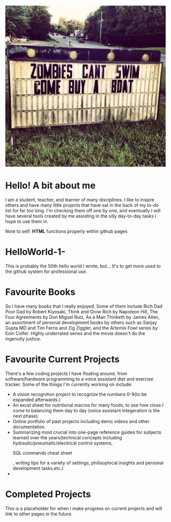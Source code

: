 ![headshot](20120921_012007000_iOS.jpg)
# Hello! A bit about me
I am a student, teacher, and learner of many disciplines. I like to inspire others and have many little projects that have sat in the back of my to-do list for far too long. I'm checking them off one by one, and eventually I will have several tools created by me assisting in the silly day-to-day tasks I hope to use them in.<p>Note to self: <b>HTML</b> functions properly within github pages</p>

# HelloWorld-1-
This is probably the 50th hello world I wrote, but... It's to get more used to the github system for professional use.

# Favourite Books
So I have many books that I really enjoyed. Some of them include Rich Dad Poor Dad by Robert Kiyosaki, Think and Grow Rich by Napoleon Hill, The Four Agreements by Don Miguel Ruiz, As a Man Thinketh by James Allen, an assortment of personal development books by others such as Sanjay Gupta MD and Tim Ferris and Zig Ziggler, and the Artemis Fowl series by Eoin Colfer. Highly underrated series and the movie doesn't do the ingenuity justice.

# Favourite Current Projects
There's a few coding projects I have floating around, from software/hardware programming to a voice assistant diet and exercise tracker. Some of the things I'm currently working on include:
- A vision recognition project to recognize the numbers 0-9(to be expanded afterwards.)
- An excel sheet for nutritional macros for many foods, to see how close I come to balancing them day to day (voice assistant integeration is the next phase).
- Online portfolio of past projects including demo videos and other documentation.
- Summarizing most crucial into one-page reference guides for subjects learned over the years(technical concepts including hydraulic/pneumatic/electrical control systems, <p>SQL commands cheat sheet</p>, writing tips for a variety of settings, philisophical insights and personal development tasks,etc.)
-

# Completed Projects
This is a placeholder for when I make progress on current projects and will link to other pages in the future. 
